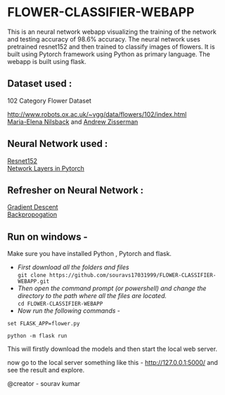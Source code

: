# FLOWER-CLASSIFIER-WEBAPP
This is an neural network webapp visualizing the training of the network and testing accuracy of 98.6% accuracy.
The neural network uses pretrained resnet152 and then trained to classify images of flowers.
It is built using Pytorch framework using Python as primary language.
The webapp is built using flask.

## Dataset used :     
102 Category Flower Dataset     

http://www.robots.ox.ac.uk/~vgg/data/flowers/102/index.html     
[Maria-Elena Nilsback](http://www.robots.ox.ac.uk/~men/) and [Andrew Zisserman](http://www.robots.ox.ac.uk/~az/)

## Neural Network used : 
[Resnet152](https://resources.wolframcloud.com/NeuralNetRepository/resources/ResNet-152-Trained-on-ImageNet-Competition-Data)    
[Network Layers in Pytorch](https://github.com/pytorch/vision/blob/master/torchvision/models/resnet.py)     

## Refresher on Neural Network :
[Gradient Descent](https://medium.com/secure-and-private-ai-writing-challenge/playing-with-gradient-descent-intuition-e5bde385078)   
[Backpropogation](https://medium.com/secure-and-private-ai-writing-challenge/playing-with-backpropagation-algorithm-intuition-10c42578a8e8)        

## Run on windows - 
Make sure you have installed Python , Pytorch and flask.

* _First download all the folders and files_     
`git clone https://github.com/souravs17031999/FLOWER-CLASSIFIER-WEBAPP.git`     
* _Then open the command prompt (or powershell) and change the directory to the path where all the files are located._       
`cd FLOWER-CLASSIFIER-WEBAPP`      
* _Now run the following commands_ -        

`set FLASK_APP=flower.py`   

`python -m flask run`      


This will firstly download the models and then start the local web server.

now go to the local server something like this - http://127.0.0.1:5000/ and see the result and explore.

@creator - sourav kumar
